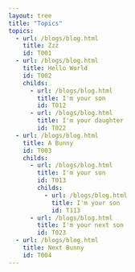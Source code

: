 ```yaml
---
layout: tree
title: "Topics"
topics:
  - url: /blogs/blog.html
    title: Zzz
    id: T001
  - url: /blogs/blog.html
    title: Hello World
    id: T002
    childs:
      - url: /blogs/blog.html
        title: I'm your son
        id: T012
      - url: /blogs/blog.html
        title: I'm your daughter
        id: T022
  - url: /blogs/blog.html
    title: A Bunny
    id: T003
    childs:
      - url: /blogs/blog.html
        title: I'm your son
        id: T013
        childs:
          - url: /blogs/blog.html
            title: I'm your son
            id: T113
      - url: /blogs/blog.html
        title: I'm your next son
        id: T023
  - url: /blogs/blog.html
    title: Next Bunny
    id: T004
---
```


